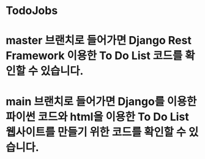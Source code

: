 # TodoJobs
# master 브랜치로 들어가면 Django Rest Framework 이용한 To Do List 코드를 확인할 수 있습니다.
# main 브랜치로 들어가면 Django를 이용한 파이썬 코드와 html을 이용한 To Do List 웹사이트를 만들기 위한 코드를 확인할 수 있습니다.
